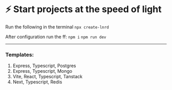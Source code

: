 # ⚡ Start projects at the speed of light

Run the following in the terminal
`npx create-lnrd`

After configuration run the ff:
`npm i`
`npm run dev`

---

### Templates:

1. Express, Typescript, Postgres
2. Express, Typescript, Mongo
3. Vite, React, Typescript, Tanstack
4. Next, Typescript, Redis
